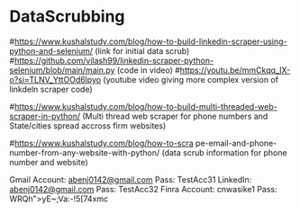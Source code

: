 # DataScrubbing

#https://www.kushalstudy.com/blog/how-to-build-linkedin-scraper-using-python-and-selenium/   (link for initial data scrub)
#https://github.com/vilash99/linkedin-scraper-python-selenium/blob/main/main.py (code in video)
#https://youtu.be/mmCkqq_IX-o?si=TLNV_YttOOd6lpyo (youtube video giving more complex version of linkdeln scraper code)

#https://www.kushalstudy.com/blog/how-to-build-multi-threaded-web-scraper-in-python/ (Multi thread web scraper for phone numbers and State/cities spread accross firm websites)

#https://www.kushalstudy.com/blog/how-to-scra pe-email-and-phone-number-from-any-website-with-python/ (data scrub information for phone number and website)

Gmail Account: abenj0142@gmail.com Pass: TestAcc31
LinkedIn: abenj0142@gmail.com Pass: TestAcc32
Finra Account: cnwasike1   Pass: WRQh">yE~;Va:-!5[74xmc

